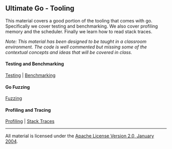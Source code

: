 ## Ultimate Go - Tooling
This material covers a good portion of the tooling that comes with go. Specifically we cover testing and benchmarking. We also cover profiling memory and the scheduler. Finally we learn how to read stack traces.

*Note: This material has been designed to be taught in a classroom environment. The code is well commented but missing some of the contextual concepts and ideas that will be covered in class.*

#### Testing and Benchmarking
[Testing](../../../topics/testing/tests/README.md) | 
[Benchmarking](../../../topics/testing/benchmarks/README.md)

#### Go Fuzzing
[Fuzzing](../../../topics/testing/fuzzing/README.md)

#### Profiling and Tracing
[Profiling](../../../topics/profiling/README.md) | 
[Stack Traces](../../../topics/profiling/stack_trace/README.md)
___
All material is licensed under the [Apache License Version 2.0, January 2004](http://www.apache.org/licenses/LICENSE-2.0).
